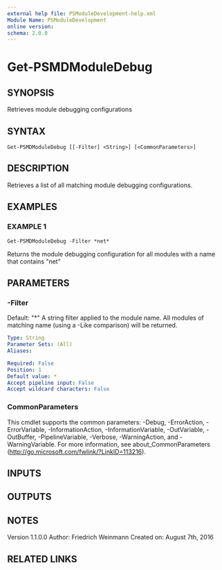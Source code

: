 ```yaml
---
external help file: PSModuleDevelopment-help.xml
Module Name: PSModuleDevelopment
online version:
schema: 2.0.0
---
```


# Get-PSMDModuleDebug

## SYNOPSIS
Retrieves module debugging configurations

## SYNTAX

```
Get-PSMDModuleDebug [[-Filter] <String>] [<CommonParameters>]
```

## DESCRIPTION
Retrieves a list of all matching module debugging configurations.

## EXAMPLES

### EXAMPLE 1
```
Get-PSMDModuleDebug -Filter *net*
```

Returns the module debugging configuration for all modules with a name that contains "net"

## PARAMETERS

### -Filter
Default: "*"
A string filter applied to the module name.
All modules of matching name (using a -Like comparison) will be returned.

```yaml
Type: String
Parameter Sets: (All)
Aliases:

Required: False
Position: 1
Default value: *
Accept pipeline input: False
Accept wildcard characters: False
```

### CommonParameters
This cmdlet supports the common parameters: -Debug, -ErrorAction, -ErrorVariable, -InformationAction, -InformationVariable, -OutVariable, -OutBuffer, -PipelineVariable, -Verbose, -WarningAction, and -WarningVariable. For more information, see about_CommonParameters (http://go.microsoft.com/fwlink/?LinkID=113216).

## INPUTS

## OUTPUTS

## NOTES
Version 1.1.0.0
         Author: Friedrich Weinmann
         Created on: August 7th, 2016

## RELATED LINKS
